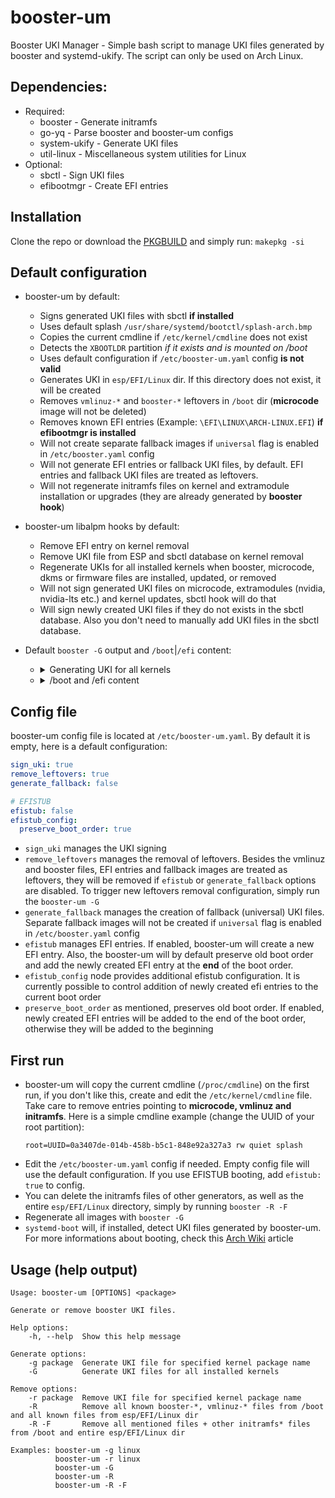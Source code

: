 # booster-um
Booster UKI Manager - Simple bash script to manage UKI files generated by booster and systemd-ukify.
The script can only be used on Arch Linux.

## Dependencies:
 * Required:
   * booster - Generate initramfs
   * go-yq - Parse booster and booster-um configs
   * system-ukify - Generate UKI files
   * util-linux - Miscellaneous system utilities for Linux
 * Optional:
   * sbctl - Sign UKI files
   * efibootmgr - Create EFI entries

## Installation
Clone the repo or download the [PKGBUILD](https://github.com/Zile995/booster-um/blob/main/PKGBUILD) and simply run: `makepkg -si`

## Default configuration
* booster-um by default:
  * Signs generated UKI files with sbctl **if installed**
  * Uses default splash `/usr/share/systemd/bootctl/splash-arch.bmp`
  * Copies the current cmdline if `/etc/kernel/cmdline` does not exist
  * Detects the `XBOOTLDR` partition *if it exists and is mounted on /boot*
  * Uses default configuration if `/etc/booster-um.yaml` config **is not valid**
  * Generates UKI in `esp/EFI/Linux` dir. If this directory does not exist, it will be created
  * Removes `vmlinuz-*` and `booster-*` leftovers in `/boot` dir (**microcode** image will not be deleted)
  * Removes known EFI entries (Example: `\EFI\LINUX\ARCH-LINUX.EFI`) **if efibootmgr is installed**
  * Will not create separate fallback images if `universal` flag is enabled in `/etc/booster.yaml` config
  * Will not generate EFI entries or fallback UKI files, by default. EFI entries and fallback UKI files are treated as leftovers.
  * Will not regenerate initramfs files on kernel and extramodule installation or upgrades (they are already generated by **booster hook**)

* booster-um libalpm hooks by default:
  * Remove EFI entry on kernel removal
  * Remove UKI file from ESP and sbctl database on kernel removal
  * Regenerate UKIs for all installed kernels when booster, microcode, dkms or firmware files are installed, updated, or removed
  * Will not sign generated UKI files on microcode, extramodules (nvidia, nvidia-lts etc.) and kernel updates, sbctl hook will do that
  * Will sign newly created UKI files if they do not exists in the sbctl database. Also you don't need to manually add UKI files in the sbctl database.

* Default `booster -G` output and `/boot`|`/efi` content:
  * <details>
    <summary>Generating UKI for all kernels</summary>

    ![generation](https://github.com/Zile995/booster-um/assets/32335484/77ef01ee-a044-4f53-964a-b4748579d43c)

    </details>
  * <details>
    <summary>/boot and /efi content</summary>

    ![path](https://github.com/Zile995/booster-um/assets/32335484/ef21face-a364-4cee-b4d2-60e5a60187be)

    </details>

## Config file
booster-um config file is located at `/etc/booster-um.yaml`. By default it is empty, here is a default configuration:
 ```YAML
 sign_uki: true
 remove_leftovers: true
 generate_fallback: false

 # EFISTUB 
 efistub: false
 efistub_config:
   preserve_boot_order: true
 ```

* `sign_uki` manages the UKI signing
* `remove_leftovers` manages the removal of leftovers. Besides the vmlinuz and booster files, EFI entries and fallback images are treated as leftovers, they will be removed if `efistub` or `generate_fallback` options are disabled. To trigger new leftovers removal configuration, simply run the `booster-um -G`
* `generate_fallback` manages the creation of fallback (universal) UKI files. Separate fallback images will not be created if `universal` flag is enabled in `/etc/booster.yaml` config
* `efistub` manages EFI entries. If enabled, booster-um will create a new EFI entry. Also, the booster-um will by default preserve old boot order and add the newly created EFI entry at the **end** of the boot order.
* `efistub_config` node provides additional efistub configuration. It is currently possible to control addition of newly created efi entries to the current boot order
* `preserve_boot_order` as mentioned, preserves old boot order. If enabled, newly created EFI entries will be added to the end of the boot order, otherwise they will be added to the beginning

## First run
* booster-um will copy the current cmdline (`/proc/cmdline`) on the first run, if you don't like this, create and edit the `/etc/kernel/cmdline` file. Take care to remove entries pointing to **microcode, vmlinuz and initramfs**. Here is a simple cmdline example (change the UUID of your root partition):
  ```Shell
  root=UUID=0a3407de-014b-458b-b5c1-848e92a327a3 rw quiet splash
  ```
* Edit the `/etc/booster-um.yaml` config if needed. Empty config file will use the default configuration. If you use EFISTUB booting, add `efistub: true` to config.
* You can delete the initramfs files of other generators, as well as the entire `esp/EFI/Linux` directory, simply by running `booster -R -F`
* Regenerate all images with `booster -G`
* `systemd-boot` will, if installed, detect UKI files generated by booster-um. For more informations about booting, check this [Arch Wiki](https://wiki.archlinux.org/title/Unified_kernel_image#Booting) article

## Usage (help output)
```Shell
Usage: booster-um [OPTIONS] <package>

Generate or remove booster UKI files.

Help options:
    -h, --help  Show this help message

Generate options:
    -g package  Generate UKI file for specified kernel package name
    -G          Generate UKI files for all installed kernels

Remove options:
    -r package  Remove UKI file for specified kernel package name
    -R          Remove all known booster-*, vmlinuz-* files from /boot and all known files from esp/EFI/Linux dir
    -R -F       Remove all mentioned files + other initramfs* files from /boot and entire esp/EFI/Linux dir

Examples: booster-um -g linux
          booster-um -r linux
          booster-um -G
          booster-um -R
          booster-um -R -F
```

